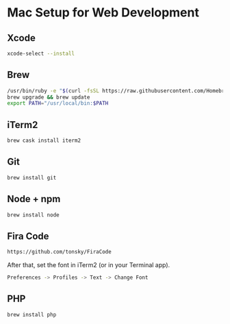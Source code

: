 # Mac Setup for Web Development

## Xcode
```bash
xcode-select --install
```

## Brew

```bash
/usr/bin/ruby -e "$(curl -fsSL https://raw.githubusercontent.com/Homebrew/install/master/install)"
brew upgrade && brew update
export PATH="/usr/local/bin:$PATH
```

## iTerm2
```bash
brew cask install iterm2
```

## Git

```bash
brew install git
```

## Node + npm

```bash
brew install node
```

## Fira Code

```bash
https://github.com/tonsky/FiraCode
```

After that, set the font in iTerm2 (or in your Terminal app).

```bash
Preferences -> Profiles -> Text -> Change Font
```

## PHP

```bash
brew install php
```
